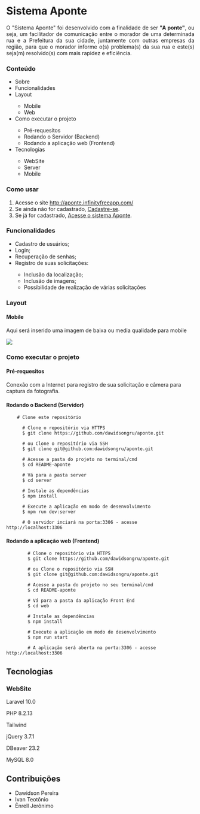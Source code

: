 # Sistema Aponte
<p align= "justify">O "Sistema Aponte" foi desenvolvido com a finalidade de ser <strong>"A ponte"</strong>, ou seja, um facilitador de comunicação entre o morador de uma determinada rua e a Prefeitura da sua cidade, juntamente com outras empresas da região, para que o morador informe o(s) problema(s) da sua rua e este(s) seja(m) resolvido(s) com mais rapidez e eficiência. </p>		
<h3>Conteúdo</h3>
		<ul>
			<li>Sobre</li>
			<li>Funcionalidades</li>
			<li>Layout</li>
				<ul>
					<li>Mobile</li>
					<li>Web</li>
				</ul>
			<li>Como executar o projeto</li>
				<ul>
					<li>Pré-requesitos</li>
					<li>Rodando o Servidor (Backend)</li>
					<li>Rodando a aplicação web (Frontend)</li>
				</ul>	
			<li>Tecnologias</li>
				<ul>
					<li>WebSite</li>
					<li>Server</li>
					<li>Mobile</li>
				</ul>
		</ul>
<h3>Como usar</h3>
			<ol>
				<li>Acesse o site
					<a href="http://aponte.infinityfreeapp.com/" target="_blank">http://aponte.infinityfreeapp.com/</a>
				</li>
				<li>Se ainda não for cadastrado, 
					<a href="http://aponte.infinityfreeapp.com/register.php" target="_blank">Cadastre-se</a>.
				</li>
				<li>Se já for cadastrado, 
					<a href="http://aponte.infinityfreeapp.com/login.php" target="_blank">Acesse o sistema Aponte</a>.
				</li>
			</ol>
<h3>Funcionalidades</h3>
			<ul>
				<li>Cadastro de usuários;</li>
				<li>Login;</li>
				<li>Recuperação de senhas;</li>
				<li>Registro de suas solicitações:</li>
					<ul>
						<li>Inclusão da localização;</li>
						<li>Inclusão de imagens;</li>
						<li>Possibilidade de realização de várias solicitações</li>
					</ul>
			</ul>
<h3>Layout</h3>
			<h4>Mobile</h4>
				<p>Aqui será inserido uma imagem de baixa ou media qualidade para mobile</p>
				<img src="asdf">
		<h3>Como executar o projeto</h3>
			<h4>Pré-requesitos</h4>
				<p>Conexão com a Internet para registro de sua solicitação e câmera para captura da fotografia.</p>
			<h4>Rodando o Backend (Servidor)</h4>
		
	    # Clone este repositório
		  
		  # Clone o repositório via HTTPS
		  $ git clone https://github.com/dawidsongru/aponte.git

		  # ou Clone o repositório via SSH
		  $ git clone git@github.com:dawidsongru/aponte.git

		  # Acesse a pasta do projeto no terminal/cmd
		  $ cd README-aponte

		  # Vá para a pasta server
		  $ cd server

		  # Instale as dependências
		  $ npm install

		  # Execute a aplicação em modo de desenvolvimento
		  $ npm run dev:server

		  # O servidor inciará na porta:3306 - acesse http://localhost:3306 
<h4>Rodando a aplicação web (Frontend)</h4>

		  	# Clone o repositório via HTTPS
		  	$ git clone https://github.com/dawidsongru/aponte.git

		  	# ou Clone o repositório via SSH
		  	$ git clone git@github.com:dawidsongru/aponte.git

			# Acesse a pasta do projeto no seu terminal/cmd
			$ cd README-aponte

			# Vá para a pasta da aplicação Front End
			$ cd web

			# Instale as dependências
			$ npm install

			# Execute a aplicação em modo de desenvolvimento
			$ npm run start

			# A aplicação será aberta na porta:3306 - acesse http://localhost:3306
<h2>Tecnologias</h2>
<h3>WebSite</h3>
			<p>Laravel 10.0</p>
   			<p>PHP 8.2.13</p>
			<p>Tailwind</p>
			<p>jQuery 3.7.1</p>
			<p>DBeaver 23.2</p>
			<p>MySQL 8.0</p>
		<h2>Contribuições</h2>
		<ul>
			<li>Dawidson Pereira</li>
			<li>Ivan Teotônio</li>
			<li>Ênrell Jerônimo</li>
		</ul>
	</body>
</html>
